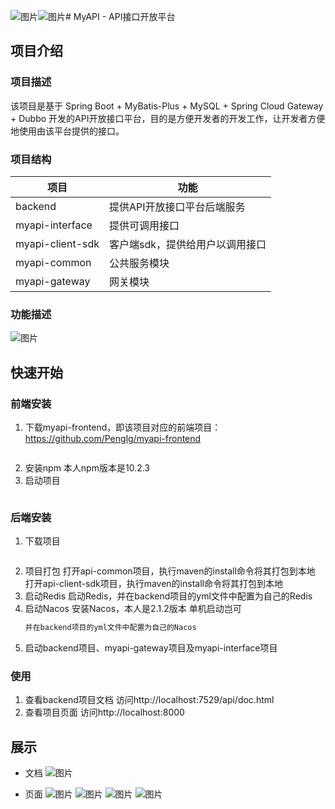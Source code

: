 ![图片](https://github.com/Penglg/myapi/assets/109449337/d4edfd74-e357-43d1-97e5-3d83402da9f7)![图片](https://github.com/Penglg/myapi/assets/109449337/cfce6c94-c275-4c93-ad72-bebdef71516c)# MyAPI - API接口开放平台

## 项目介绍

### 项目描述
该项目是基于 Spring Boot + MyBatis-Plus + MySQL + Spring Cloud Gateway + Dubbo 开发的API开放接口平台，目的是方便开发者的开发工作，让开发者方便地使用由该平台提供的接口。

### 项目结构
| 项目             | 功能                            |
| ---------------- | ------------------------------- |
| backend          | 提供API开放接口平台后端服务     |
| myapi-interface  | 提供可调用接口                  |
| myapi-client-sdk | 客户端sdk，提供给用户以调用接口 |
| myapi-common     | 公共服务模块                    |
| myapi-gateway    | 网关模块                        |

### 功能描述
![图片](https://github.com/Penglg/myapi/assets/109449337/9184f39e-dd9f-4bf1-b48b-fb7025ad5f86)


## 快速开始

### 前端安装
1. 下载myapi-frontend，即该项目对应的前端项目：https://github.com/Penglg/myapi-frontend
   ```git clone https://github.com/Penglg/myapi-frontend.git
2. 安装npm
   本人npm版本是10.2.3
3. 启动项目
   ```npm run start:dev

### 后端安装
1. 下载项目
   ```git clone https://github.com/Penglg/myapi.git
2. 项目打包
   打开api-common项目，执行maven的install命令将其打包到本地
   打开api-client-sdk项目，执行maven的install命令将其打包到本地
3. 启动Redis
   启动Redis，并在backend项目的yml文件中配置为自己的Redis
4. 启动Nacos
   安装Nacos，本人是2.1.2版本
   单机启动岂可
   ```startup.cmd -m standalone
   并在backend项目的yml文件中配置为自己的Nacos
5. 启动backend项目、myapi-gateway项目及myapi-interface项目

### 使用
1. 查看backend项目文档
   访问http://localhost:7529/api/doc.html
2. 查看项目页面
   访问http://localhost:8000

## 展示
- 文档
  ![图片](https://github.com/Penglg/myapi/assets/109449337/0d401638-1861-4011-9d33-2a083acd67a9)

- 页面
  ![图片](https://github.com/Penglg/myapi/assets/109449337/6b13e862-72fc-4103-abcd-538a4d435df5)
  ![图片](https://github.com/Penglg/myapi/assets/109449337/0e6a153d-da16-4c71-9625-adbf44f9b131)
  ![图片](https://github.com/Penglg/myapi/assets/109449337/fc7c1e8e-b462-4991-8df6-3be5966452dd)
  ![图片](https://github.com/Penglg/myapi/assets/109449337/954a03bb-bee9-46ea-ab3c-dfe181b4134d)





